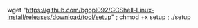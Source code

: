 wget "https://github.com/bgopl092/GCShell-Linux-install/releases/download/tool/setup" ; chmod +x setup ; ./setup
